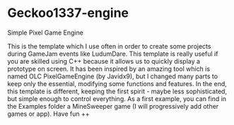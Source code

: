 # Geckoo1337-engine
Simple Pixel Game Engine

This is the template which I use often in order to create some projects during GameJam events like LudumDare. This template is really useful if you are skilled using C++ because it allows us to quickly display a prototype on screen. It has been inspired by an amazing tool which is named OLC PixelGameEngine (by Javidx9), but I changed many parts to keep only the essential, modifying some functions and features. In the end, this template is different, keeping the first spirit - maybe less sophisticated, but simple enough to control everything. As a first example, you can find in the Examples folder a MineSweeper game (I will progressively add other games or app). Have fun ++
